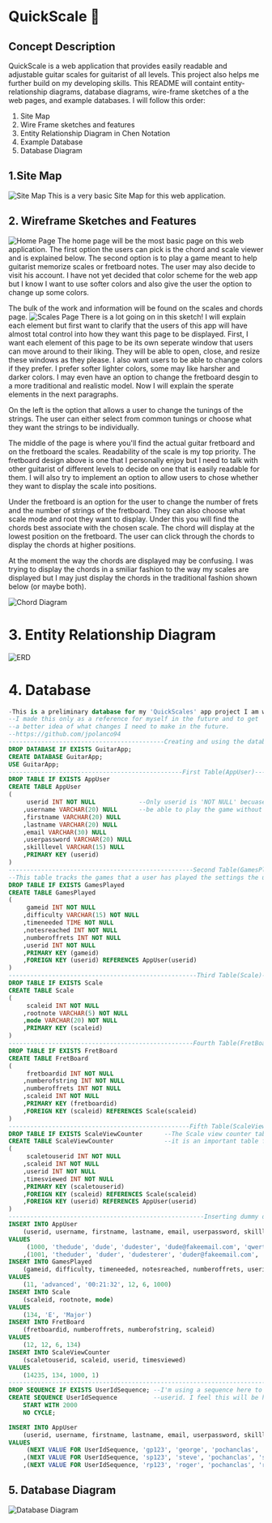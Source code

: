 # QuickScale :guitar:
## Concept Description
QuickScale is a web application that provides easily readable and adjustable guitar scales for guitarist of all levels. This project 
also helps me further build on my developing skills. This README will containt entity-relationship diagrams, database diagrams, wire-frame sketches of a the
web pages, and example databases. I will follow this order:
1. Site Map
2. Wire Frame sketches and features
3. Entity Relationship Diagram in Chen Notation
4. Example Database
5. Database Diagram

## 1.Site Map
![Site Map](https://github.com/jpolanco94/QuickScale/blob/master/Site%20Map%20GuitarApp%20(1).jpeg)
This is a very basic Site Map for this web application.
## 2. Wireframe Sketches and Features
![Home Page](https://github.com/jpolanco94/QuickScale/blob/master/Home%20Page%20Quick%20Scale.jpeg)
The home page will be the most basic page on this web application. The first option the users can pick is the chord and scale viewer and
is explained below. The second option is to play a game meant to help guitarist memorize scales or fretboard notes. The user may also 
decide to visit his account. I have not yet decided that color scheme for the web app but I know I want to use softer colors and also
give the user the option to change up some colors.

The bulk of the work and information will be found on the scales and chords page.
![Scales Page](https://github.com/jpolanco94/QuickScale/blob/master/ABluesScale.jpeg)
There is a lot going on in this sketch! I will explain each element but first want to clarify that the users of this app will have
almost total control into how they want this page to be displayed. First, I want each element of this page to be its own seperate 
window that users can move around to their liking. They will be able to open, close, and resize these windows as they please. I also want users to be able to change colors if they prefer. I prefer softer lighter colors, some may like harsher and darker colors. I may even have an option to change the fretboard desgin to a more traditional and realistic model. Now I will explain the sperate elements
in the next paragraphs.

On the left is the option that allows a user to change the tunings of the strings. The user can either select from common tunings or
choose what they want the strings to be individually.

The middle of the page is where you'll find the actual guitar fretboard and on the fretboard the scales. Readability of the scale 
is my top priority. The fretboard design above is one that I personally enjoy but I need to talk with other guitarist of different levels
to decide on one that is easily readable for them. I will also try to implement an option to allow users to chose whether they want to 
display the scale into positions.

Under the fretboard is an option for the user to change the number of frets and the number of strings of the fretboard. They can also choose 
what scale mode and root they want to display. Under this you will find the chords best associate with the chosen scale. The chord will display
at the lowest position on the fretboard. The user can click through the chords to display the chords at higher positions.

At the moment the way the chords are displayed may be confusing. I was trying to display the chords in a smiliar fashion to the way my scales
are displayed but I may just display the chords in the traditional fashion 
shown below (or maybe both).

![Chord Diagram](https://d1i98lg1qi3tmd.cloudfront.net/media/W1siZiIsIjIwMTcvMDgvMzEvNjNmcmMwNm5qOV8xNTFfQTdfY2hvcmQuZ2lmIl1d?sha=1853ac47634b5abc)


# 3. Entity Relationship Diagram
![ERD](https://github.com/jpolanco94/QuickScale/blob/master/Quick%20Scales%20ERD.jpeg)
# 4. Database
```sql
-This is a preliminary database for my 'QuickScales' app project I am working on.
--I made this only as a reference for myself in the future and to get
--a better idea of what changes I need to make in the future.
--https://github.com/jpolanco94
-------------------------------------------Creating and using the database--------------------------------------------
DROP DATABASE IF EXISTS GuitarApp;
CREATE DATABASE GuitarApp;
USE GuitarApp;
------------------------------------------------First Table(AppUser)--------------------------------------------------
DROP TABLE IF EXISTS AppUser
CREATE TABLE AppUser
(
	 userid INT NOT NULL			--Only userid is 'NOT NULL' becuase I want users to be able to
	,username VARCHAR(20) NULL      --be able to play the game without having to make an account
	,firstname VARCHAR(20) NULL
	,lastname VARCHAR(20) NULL
	,email VARCHAR(30) NULL
	,userpassword VARCHAR(20) NULL
	,skilllevel VARCHAR(15) NULL
	,PRIMARY KEY (userid)
)
---------------------------------------------------Second Table(GamesPlayed)----------------------------------------------------
--This table tracks the games that a user has played the settings the user chose, and their results
DROP TABLE IF EXISTS GamesPlayed
CREATE TABLE GamesPlayed
(
	 gameid INT NOT NULL
	,difficulty VARCHAR(15) NOT NULL
	,timeneeded TIME NOT NULL
	,notesreached INT NOT NULL
	,numberoffrets INT NOT NULL
	,userid INT NOT NULL
	,PRIMARY KEY (gameid)
	,FOREIGN KEY (userid) REFERENCES AppUser(userid)
)
----------------------------------------------------Third Table(Scale)-----------------------------------------------
DROP TABLE IF EXISTS Scale
CREATE TABLE Scale
(
	 scaleid INT NOT NULL
	,rootnote VARCHAR(5) NOT NULL
	,mode VARCHAR(20) NOT NULL
	,PRIMARY KEY (scaleid)
)
---------------------------------------------------Fourth Table(FretBoard)-------------------------------------------
DROP TABLE IF EXISTS FretBoard
CREATE TABLE FretBoard
(
	 fretboardid INT NOT NULL
	,numberofstring INT NOT NULL
	,numberoffrets INT NOT NULL
	,scaleid INT NOT NULL
	,PRIMARY KEY (fretboardid)
	,FOREIGN KEY (scaleid) REFERENCES Scale(scaleid)
)
--------------------------------------------------Fifth Table(ScaleViewCounter)---------------------------------------
DROP TABLE IF EXISTS ScaleViewCounter      --The Scale view counter table was not one I originally intended to have but
CREATE TABLE ScaleViewCounter              --it is an important table for foreign keys.
(
	 scaletouserid INT NOT NULL
	,scaleid INT NOT NULL
	,userid INT NOT NULL
	,timesviewed INT NOT NULL
	,PRIMARY KEY (scaletouserid)
	,FOREIGN KEY (scaleid) REFERENCES Scale(scaleid)
	,FOREIGN KEY (userid) REFERENCES AppUser(userid)
)
------------------------------------------------------Inserting dummy data----------------------------------------------
INSERT INTO AppUser
	(userid, username, firstname, lastname, email, userpassword, skilllevel)
VALUES
	 (1000, 'thedude', 'dude', 'dudester', 'dude@fakeemail.com', 'qwerty1234', 'beginner')
	,(1001, 'theduder', 'duder', 'dudesterer', 'duder@fakeemail.com', 'qwerty1234', 'beginner')
INSERT INTO GamesPlayed
	(gameid, difficulty, timeneeded, notesreached, numberoffrets, userid)
VALUES
	(11, 'advanced', '00:21:32', 12, 6, 1000)
INSERT INTO Scale
	(scaleid, rootnote, mode)
VALUES
	(134, 'E', 'Major')
INSERT INTO FretBoard
	(fretboardid, numberoffrets, numberofstring, scaleid)
VALUES
	(12, 12, 6, 134)
INSERT INTO ScaleViewCounter
	(scaletouserid, scaleid, userid, timesviewed)
VALUES
	(14235, 134, 1000, 1)
----------------------------------------------------------------------------------------------------------------------
DROP SEQUENCE IF EXISTS UserIdSequence; --I'm using a sequence here to create values for
CREATE SEQUENCE UserIdSequence          --userid. I feel this will be helpful in the future.
	START WITH 2000															
	NO CYCLE;

INSERT INTO AppUser
	(userid, username, firstname, lastname, email, userpassword, skilllevel)
VALUES
	 (NEXT VALUE FOR UserIdSequence, 'gp123', 'george', 'pochanclas', 'gp@fakeemail.com', 'qwerty1234', 'advanced')
	,(NEXT VALUE FOR UserIdSequence, 'sp123', 'steve', 'pochanclas', 'sp@fakeemail.com', 'qwerty4321', 'intermediate')
	,(NEXT VALUE FOR UserIdSequence, 'rp123', 'roger', 'pochanclas', 'rp@fakeemail.com', 'qwerty1234', 'advanced')
```
## 5. Database Diagram
![Database Diagram](https://github.com/jpolanco94/QuickScale/blob/master/DataBase%20Diagram.JPG)
